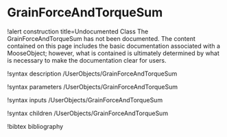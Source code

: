 <!-- MOOSE Documentation Stub: Remove this when content is added. -->

# GrainForceAndTorqueSum

!alert construction title=Undocumented Class
The GrainForceAndTorqueSum has not been documented. The content contained on this page
includes the basic documentation associated with a MooseObject; however, what is contained is
ultimately determined by what is necessary to make the documentation clear for users.

!syntax description /UserObjects/GrainForceAndTorqueSum

!syntax parameters /UserObjects/GrainForceAndTorqueSum

!syntax inputs /UserObjects/GrainForceAndTorqueSum

!syntax children /UserObjects/GrainForceAndTorqueSum

!bibtex bibliography
